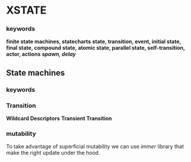 # XSTATE

### keywords

**finite state machines, statecharts**
**state, transition, event, initial state, final state, compound state, atomic state, parallel state, self-transition, actor, actions**
**_spawn, delay_**

## State machines

### keywords

### Transition

**Wildcard Descriptors**
**Transient Transition**

### mutability

To take advantage of superficial mutability we can use _immer_ library that make the right update under the hood.
